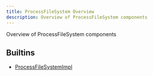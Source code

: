 ```yaml
---
title: ProcessFileSystem Overview
description: Overview of ProcessFileSystem components
---
```

Overview of ProcessFileSystem components
## Builtins
* [ProcessFileSystemImpl](/docs/components/processfilesystem/processfilesystemimpl/)